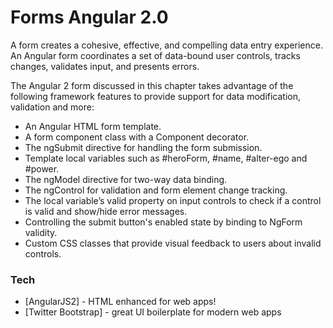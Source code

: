# Forms Angular 2.0

A form creates a cohesive, effective, and compelling data entry experience. 
An Angular form coordinates a set of data-bound user controls, tracks changes, validates input, and presents errors.

The Angular 2 form discussed in this chapter takes advantage of the following framework features to provide support for data modification, validation and more:

  - An Angular HTML form template.
  - A form component class with a Component decorator.
  - The ngSubmit directive for handling the form submission.
  - Template local variables such as #heroForm, #name, #alter-ego and #power.
  - The ngModel directive for two-way data binding. 
  - The ngControl for validation and form element change tracking.
  - The local variable’s valid property on input controls to check if a control is valid and show/hide error messages.
  - Controlling the submit button's enabled state by binding to NgForm validity.
  - Custom CSS classes that provide visual feedback to users about invalid controls.
  
  
### Tech
  * [AngularJS2] - HTML enhanced for web apps!
  * [Twitter Bootstrap] - great UI boilerplate for modern web apps
  